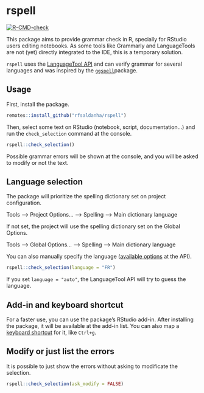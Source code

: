 
# rspell

<!-- badges: start -->

[![R-CMD-check](https://github.com/rfsaldanha/rspell/actions/workflows/R-CMD-check.yaml/badge.svg)](https://github.com/rfsaldanha/rspell/actions/workflows/R-CMD-check.yaml)
<!-- badges: end -->

This package aims to provide grammar check in R, specially for RStudio
users editing notebooks. As some tools like Grammarly and LanguageTools
are not (yet) directly integrated to the IDE, this is a temporary
solution.

`rspell` uses the [LanguageTool API](https://languagetool.org/http-api/)
and can verify grammar for several languages and was inspired by the
[`ggspell`](https://github.com/nicucalcea/ggspell)package.

## Usage

First, install the package.

``` r
remotes::install_github("rfsaldanha/rspell")
```

Then, select some text on RStudio (notebook, script, documentation…) and
run the `check_selection` command at the console.

``` r
rspell::check_selection()
```

Possible grammar errors will be shown at the console, and you will be
asked to modify or not the text.

## Language selection

The package will prioritize the spelling dictionary set on project
configuration.

Tools –\> Project Options… –\> Spelling –\> Main dictionary language

If not set, the project will use the spelling dictionary set on the
Global Options.

Tools –\> Global Options… –\> Spelling –\> Main dictionary language

You can also manually specify the language ([available
options](https://api.languagetoolplus.com/v2/languages) at the API).

``` r
rspell::check_selection(language = "FR")
```

If you set `language = "auto"`, the LanguageTool API will try to guess
the language.

## Add-in and keyboard shortcut

For a faster use, you can use the package’s RStudio add-in. After
installing the package, it will be available at the add-in list. You can
also map a [keyboard
shortcut](https://support.posit.co/hc/en-us/articles/206382178-Customizing-Keyboard-Shortcuts-in-the-RStudio-IDE)
for it, like `Ctrl+g`.

## Modify or just list the errors

It is possible to just show the errors without asking to modificate the
selection.

``` r
rspell::check_selection(ask_modify = FALSE)
```
